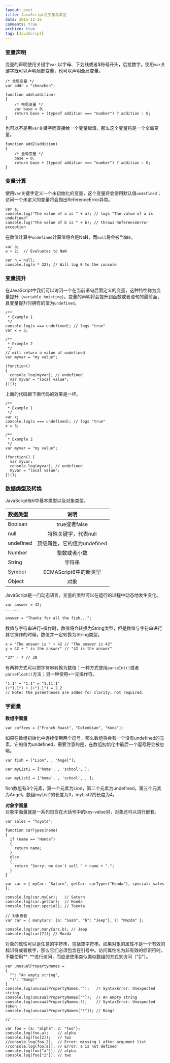```yaml
---
layout: post
title: JavaScript之变量与类型
date: 2015-12-16
comments: true
archive: true
tag: [JavaScript]
---
```


### 变量声明 <br/>
变量的声明使用关键字```var```,以字母、下划线或者$符号开头，后接数字。使用```var```关键字既可以声明局部变量，也可以声明全局变量。

```
/* 全局变量 */
var addr = "shenzhen";

function add(addition)
{
    /* 布局变量 */
    var base = 0;
    return base + (typeof addition === "number") ? addition : 0;
}
```

也可以不是用```var```关键字而直接给一个变量赋值，那么这个变量将是一个全局变量。

```
function add2(addition)
{
	/* 全局变量 */
	base = 0;
	return base + (typeof addition === "number") ? addition : 0;
}
```

### 变量计算
使用```var```关键字定义一个未初始化的变量，这个变量将会使用默认值```undefined```；访问一个未定义的变量将会抛出ReferenceError异常。

```
var a;
console.log("The value of a is " + a); // logs "The value of a is undefined"
console.log("The value of b is " + b); // throws ReferenceError exception
```

在数值计算中```undefined```计算值将会是NaN，而```null```将会被当做```0```。

```
var a;
a + 2;  // Evaluates to NaN

var n = null;
console.log(n * 32); // Will log 0 to the console
```

### 变量提升
在JavaScript中我们可以访问一个在当前语句后面定义的变量，这种特性称为变量提升（```variable hoisting```）。变量的声明将会提升到函数或者语句的最前面，且变量提升时拥有的值为```undefined```。

```
/**
 * Example 1
 */
console.log(x === undefined); // logs "true"
var x = 3;

/**
 * Example 2
 */
// will return a value of undefined
var myvar = "my value";

(function()
{
  console.log(myvar); // undefined
  var myvar = "local value";
})();
```

上面的代码跟下面代码的效果是一样。

```
/**
 * Example 1
 */
var x;
console.log(x === undefined); // logs "true"
x = 3;

/**
 * Example 2
 */
var myvar = "my value";

(function() {
  var myvar;
  console.log(myvar); // undefined
  myvar = "local value";
})();
```

### 数据类型及转换
JavaScript有6中基本类型以及对象类型。

| 数据类型        	| 说明     |
| :-----------  | :----------:  |
| Boolean	        |true或者false |
| null       | 特殊关键字，代表null       |
| undefined			| 顶级属性，它的值为undefined         |
| Number	        | 整数或者小数		|
| String     | 字符串        |
| Symbol   | ECMAScript6中的新类型  |
| Object   | 对象  |

JavaScript是一门动态语言，变量的类型可以在运行的过程中动态地发生变化。

```
var answer = 42;
......

answer = "Thanks for all the fish...";
```

数值与字符串进行```+```操作时，数值将会转换为String类型，但是数值与字符串进行其它操作的时候，数值并一定转换为String类型。

```
x = "The answer is " + 42 // "The answer is 42"
y = 42 + " is the answer" // "42 is the answer"

"37" - 7 // 30
```

有两种方式可以把字符串转换为数值：一种方式使用```parseInt()```或者```parseFloat()```方法；另一种使用```+```一元操作符。

```
"1.1" + "1.1" = "1.11.1"
(+"1.1") + (+"1.1") = 2.2
// Note: the parentheses are added for clarity, not required.
```

### 字面量
**数组字面量** <br/>

```
var coffees = ["French Roast", "Colombian", "Kona"];
```

如果在数组初始化中连续使用两个逗号，那么数组将会有一个没有undefined的元素，它的值为undefined，需要注意的是，在数组初始化中最后一个逗号将会被忽略。

```
var fish = ["Lion", , "Angel"];

var myList1 = ['home', , 'school', ];

var myList2 = ['home', , 'school', , ];
```

fish数组有3个元素，第一个元素为Lion，第二个元素为undefined，第三个元素为Angel。数组myList1的长度为3，myList2的长度为4。


**对象字面量** <br/>
对象字面量就是一系列包含在大括号中的key-value对，对象还可以进行嵌套。

```
var sales = "Toyota";

function carTypes(name)
{
  if (name == "Honda")
  {
    return name;
  }
  else
  {
    return "Sorry, we don't sell " + name + ".";
  }
}

var car = { myCar: "Saturn", getCar: carTypes("Honda"), special: sales };

console.log(car.myCar);   // Saturn
console.log(car.getCar);  // Honda
console.log(car.special); // Toyota

// 对象嵌套
var car = { manyCars: {a: "Saab", "b": "Jeep"}, 7: "Mazda" };

console.log(car.manyCars.b); // Jeep
console.log(car[7]); // Mazda
```

对象的属性可以是任意的字符串，包括空字符串。如果对象的属性不是一个有效的标识符或者数字，那么它们必须包含在引号中。访问属性名为非有效的标识符时，不能使用**```.```**进行访问，而应该使用类似类似数组的方式来访问（"[]"）。

```
var unusualPropertyNames =
{
  "": "An empty string",
  "!": "Bang!"
}
console.log(unusualPropertyNames."");   // SyntaxError: Unexpected string
console.log(unusualPropertyNames[""]);  // An empty string
console.log(unusualPropertyNames.!);    // SyntaxError: Unexpected token !
console.log(unusualPropertyNames["!"]); // Bang!

// ------------------------------------------

var foo = {a: "alpha", 2: "two"};
console.log(foo.a);    // alpha
console.log(foo[2]);   // two
//console.log(foo.2);  // Error: missing ) after argument list
//console.log(foo[a]); // Error: a is not defined
console.log(foo["a"]); // alpha
console.log(foo["2"]); // two
```











